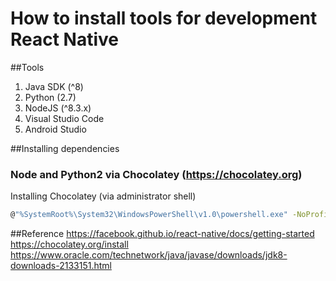 # How to install tools for development React Native

##Tools
1. Java SDK (^8)
2. Python (2.7)
3. NodeJS (^8.3.x)
4. Visual Studio Code
5. Android Studio

##Installing dependencies
### Node and Python2 via Chocolatey (https://chocolatey.org)

Installing Chocolatey (via administrator shell)
```bash
@"%SystemRoot%\System32\WindowsPowerShell\v1.0\powershell.exe" -NoProfile -InputFormat None -ExecutionPolicy Bypass -Command "iex ((New-Object System.Net.WebClient).DownloadString('https://chocolatey.org/install.ps1'))" && SET "PATH=%PATH%;%ALLUSERSPROFILE%\chocolatey\bin"
```



##Reference
https://facebook.github.io/react-native/docs/getting-started
https://chocolatey.org/install
https://www.oracle.com/technetwork/java/javase/downloads/jdk8-downloads-2133151.html